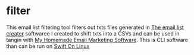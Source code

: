 # filter
This email list filtering tool filters out txts files generated in [The email list creater](https://github.com/charlieporth1/yellow-page_scraper) softwaree I created to shift txts into a CSVs and can be used in tangin with [My Homemade Email Marketing Software](https://github.com/charlieporth1/home-made-email-marketing-software). This is CLI software than can be run on [Swift On Linux](https://swift.org/download/)

